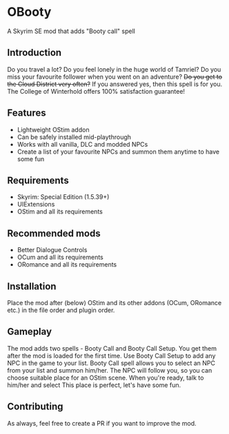 # OBooty
A Skyrim SE mod that adds "Booty call" spell

## Introduction
Do you travel a lot? Do you feel lonely in the huge world of Tamriel? Do you miss your favourite follower when you went on an adventure? ~~Do you get to the Cloud District very often?~~ If you answered yes, then this spell is for you. The College of Winterhold offers 100% satisfaction guarantee!

## Features
* Lightweight OStim addon
* Can be safely installed mid-playthrough
* Works with all vanilla, DLC and modded NPCs
* Create a list of your favourite NPCs and summon them anytime to have some fun

## Requirements
* Skyrim: Special Edition (1.5.39+)
* UIExtensions
* OStim and all its requirements

## Recommended mods
* Better Dialogue Controls
* OCum and all its requirements
* ORomance and all its requirements

## Installation
Place the mod after (below) OStim and its other addons (OCum, ORomance etc.) in the file order and plugin order.

## Gameplay
The mod adds two spells - Booty Call and Booty Call Setup. You get them after the mod is loaded for the first time. Use Booty Call Setup to add any NPC in the game to your list. Booty Call spell allows you to select an NPC from your list and summon him/her. The NPC will follow you, so you can choose suitable place for an OStim scene. When you're ready, talk to him/her and select This place is perfect, let's have some fun.

## Contributing
As always, feel free to create a PR if you want to improve the mod.
